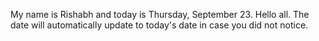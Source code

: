 My name is Rishabh and today is Thursday, September 23. Hello all. The date will automatically update to today's date in case you did not notice.
